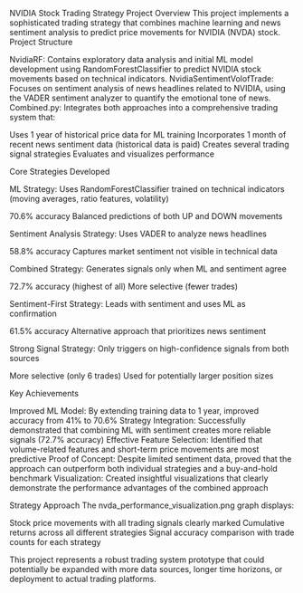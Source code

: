 NVIDIA Stock Trading Strategy Project Overview
This project implements a sophisticated trading strategy that combines machine learning and news sentiment analysis to predict price movements for NVIDIA (NVDA) stock.
Project Structure

NvidiaRF: Contains exploratory data analysis and initial ML model development using RandomForestClassifier to predict NVIDIA stock movements based on technical indicators.
NvidiaSentimentVolofTrade: Focuses on sentiment analysis of news headlines related to NVIDIA, using the VADER sentiment analyzer to quantify the emotional tone of news.
Combined.py: Integrates both approaches into a comprehensive trading system that:

Uses 1 year of historical price data for ML training
Incorporates 1 month of recent news sentiment data (historical data is paid)
Creates several trading signal strategies
Evaluates and visualizes performance



Core Strategies Developed

ML Strategy: Uses RandomForestClassifier trained on technical indicators (moving averages, ratio features, volatility)

70.6% accuracy
Balanced predictions of both UP and DOWN movements


Sentiment Analysis Strategy: Uses VADER to analyze news headlines

58.8% accuracy
Captures market sentiment not visible in technical data


Combined Strategy: Generates signals only when ML and sentiment agree

72.7% accuracy (highest of all)
More selective (fewer trades)


Sentiment-First Strategy: Leads with sentiment and uses ML as confirmation

61.5% accuracy
Alternative approach that prioritizes news sentiment


Strong Signal Strategy: Only triggers on high-confidence signals from both sources

More selective (only 6 trades)
Used for potentially larger position sizes



Key Achievements

Improved ML Model: By extending training data to 1 year, improved accuracy from 41% to 70.6%
Strategy Integration: Successfully demonstrated that combining ML with sentiment creates more reliable signals (72.7% accuracy)
Effective Feature Selection: Identified that volume-related features and short-term price movements are most predictive
Proof of Concept: Despite limited sentiment data, proved that the approach can outperform both individual strategies and a buy-and-hold benchmark
Visualization: Created insightful visualizations that clearly demonstrate the performance advantages of the combined approach

Strategy Approach
The nvda_performance_visualization.png graph displays:

Stock price movements with all trading signals clearly marked
Cumulative returns across all different strategies
Signal accuracy comparison with trade counts for each strategy

This project represents a robust trading system prototype that could potentially be expanded with more data sources, longer time horizons, or deployment to actual trading platforms.
